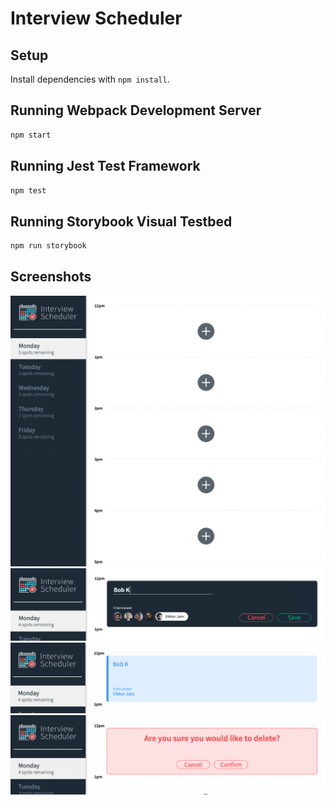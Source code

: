 # Interview Scheduler

## Setup

Install dependencies with `npm install`.

## Running Webpack Development Server

```sh
npm start
```

## Running Jest Test Framework

```sh
npm test
```

## Running Storybook Visual Testbed

```sh
npm run storybook
```
## Screenshots
![Scheduler](./docs/01.png)
![Scheduler](./docs/02.png)
![Scheduler](./docs/03.png)
![Scheduler](./docs/04.png)
